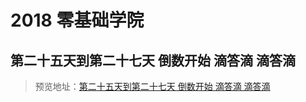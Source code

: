 # 2018 零基础学院

## 第二十五天到第二十七天 倒数开始 滴答滴 滴答滴

> 预览地址：[第二十五天到第二十七天 倒数开始 滴答滴 滴答滴](https://yingzhiji.github.io/ife/2018/零基础学院/day25-27/)
